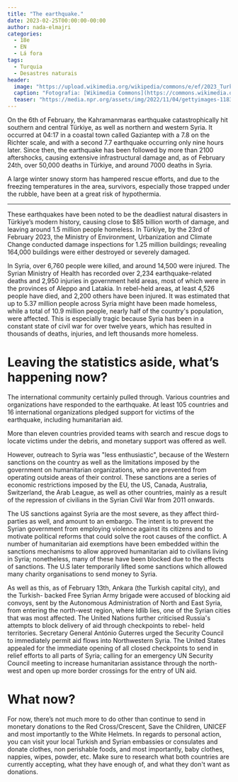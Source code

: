 ```yaml
---
title: "The earthquake."
date: 2023-02-25T00:00:00-00:00
author: nada-elmajri
categories:
  - 18e
  - EN
  - Lá fora
tags:
  - Turquia
  - Desastres naturais
header:
  image: "https://upload.wikimedia.org/wikipedia/commons/e/ef/2023_Turkey_Earthquake_Damage.jpg"
  caption: "Fotografia: [Wikimedia Commons](https://commons.wikimedia.org/wiki/File:2023_Turkey_Earthquake_Damage.jpg)"
  teaser: "https://media.npr.org/assets/img/2022/11/04/gettyimages-1183414292-1-_slide-edff8c3fe6afcab5c6457e3c7bd011f5c1745161.jpg"
---
```


On the 6th of February, the Kahramanmaras earthquake catastrophically hit southern and central Türkiye, as well as northern and western Syria. It occurred at 04:17 in a coastal town called Gaziantep with a 7.8 on the Richter scale, and with a second 7.7 earthquake occurring only nine hours later. Since then, the earthquake has been followed by more than 2100 aftershocks, causing extensive infrastructural damage and, as of February 24th, over 50,000 deaths in Türkiye, and around 7000 deaths in Syria.

A large winter snowy storm has hampered rescue efforts, and due to the freezing temperatures in the area, survivors, especially those trapped under the rubble, have been at a great risk of hypothermia.

---

These earthquakes have been noted to be the deadliest natural disasters in Türkiye’s modern history, causing close to $85 billion worth of damage, and leaving around 1.5 million people homeless. In Türkiye, by the 23rd of February 2023, the Ministry of Environment, Urbanization and Climate Change conducted damage inspections for 1.25 million buildings; revealing 164,000 buildings were either destroyed or severely damaged.

In Syria, over 6,760 people were killed, and around 14,500 were injured. The Syrian Ministry of Health has recorded over 2,234 earthquake-related deaths and 2,950 injuries in government held areas, most of which were in the provinces of Aleppo and Latakia. In rebel-held areas, at least 4,526 people have died, and 2,200 others have been injured. It was estimated that up to 5.37 million people across Syria might have been made homeless, while a total of 10.9 million people, nearly half of the country's population, were affected. This is especially tragic because Syria has been in a constant state of civil war for over twelve years, which has resulted in thousands of deaths, injuries, and left thousands more homeless.

# Leaving the statistics aside, what’s happening now?

The international community certainly pulled through. Various countries and organizations have responded to the earthquake. At least 105 countries and 16 international organizations pledged support for victims of the earthquake, including humanitarian aid.

More than eleven countries provided teams with search and rescue dogs to locate victims under the debris, and monetary support was offered as well.

However, outreach to Syria was "less enthusiastic", because of the Western sanctions on the country as well as the limitations imposed by the government on humanitarian organizations, who are prevented from operating outside areas of their control. These sanctions are a series of economic restrictions imposed by the EU, the US, Canada, Australia, Switzerland, the Arab League, as well as other countries, mainly as a result of the repression of civilians in the Syrian Civil War from 2011 onwards.

The US sanctions against Syria are the most severe, as they affect third-parties as well, and amount to an embargo. The intent is to prevent the Syrian government from employing violence against its citizens and to motivate political reforms that could solve the root causes of the conflict. A number of humanitarian aid exemptions have been embedded within the sanctions mechanisms to allow approved humanitarian aid to civilians living in Syria; nonetheless, many of these have been blocked due to the effects of sanctions. The U.S later temporarily lifted some sanctions which allowed many charity organisations to send money to Syria.

As well as this, as of February 13th, Ankara (the Turkish capital city), and the Turkish- backed Free Syrian Army brigade were accused of blocking aid convoys, sent by the Autonomous Administration of North and East Syria, from entering the north-west region, where Idlib lies, one of the Syrian cities that was most affected. The United Nations further criticised Russia's attempts to block delivery of aid through checkpoints to rebel- held territories. Secretary General António Guterres urged the Security Council to immediately permit aid flows into Northwestern Syria. The United States appealed for the immediate opening of all closed checkpoints to send in relief efforts to all parts of Syria; calling for an emergency UN Security Council meeting to increase humanitarian assistance through the north- west and open up more border crossings for the entry of UN aid.

# What now?

For now, there’s not much more to do other than continue to send in monetary donations to the Red Cross/Crescent, Save the Children, UNICEF and most importantly to the White Helmets. In regards to personal action, you can visit your local Turkish and Syrian embassies or consulates and donate clothes, non perishable foods, and most importantly, baby clothes, nappies, wipes, powder, etc. Make sure to research what both countries are currently accepting, what they have enough of, and what they don't want as donations.